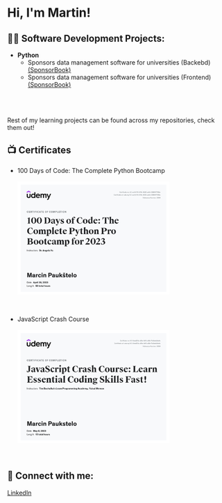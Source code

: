 <h1>Hi, I'm Martin!

 
<h2>👨‍💻 Software Development Projects:</h2>

- <b>Python</b>
  - Sponsors data management software for universities (Backebd) [(SponsorBook)](https://github.com/paukstelom/sponsorbook)
  - Sponsors data management software for universities (Frontend) [(SponsorBook)](https://github.com/paukstelom/sponsorbookui)
  
<br><br>  
 Rest of my learning projects can be found across my repositories, check them out!
<br>
<h2>📺 Certificates</h2>

- 100 Days of Code: The Complete Python Bootcamp
<br><br><img src='cert.jpg' width=350>
 
 <br>
 
 - JavaScript Crash Course
<br><br><img src='jscert.jpg' width=350>

<br>

<h2> 🤳 Connect with me:</h2>

<a href="https://www.linkedin.com/in/paukstelis/">LinkedIn</a>
